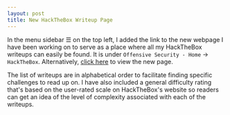 ```yaml
---
layout: post
title: New HackTheBox Writeup Page
---
```


In the menu sidebar ☰ on the top left, I added the link to the new webpage I have been working on to serve as a place where all my HackTheBox writeups can easily be found. It is under `Offensive Security - Home` → `HackTheBox`. Alternatively, [click here](https://securitynoodle.github.io/HackTheBox/) to view the new page. 

The list of writeups are in alphabetical order to facilitate finding specific challenges to read up on. I have also included a general difficulty rating that's based on the user-rated scale on HackTheBox's website so readers can get an idea of the level of complexity associated with each of the writeups.
